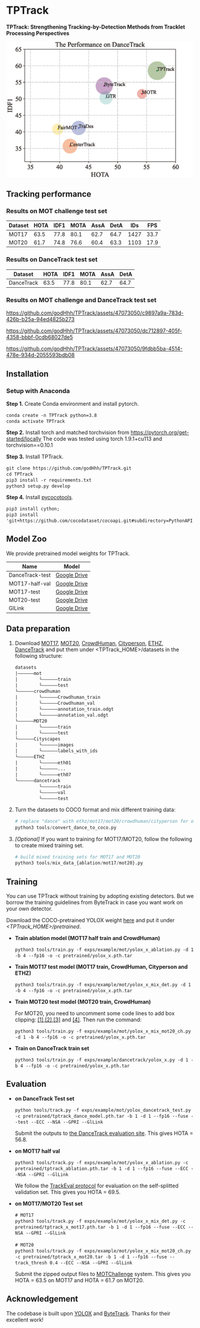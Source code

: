 # TPTrack
**TPTrack: Strengthening Tracking-by-Detection Methods from Tracklet Processing Perspectives**

<p align="center"><img src="assets/sota.png" width="500"/></p>

## Tracking performance
### Results on MOT challenge test set
| Dataset    |  HOTA | IDF1 | MOTA | AssA | DetA | IDs | FPS |
|------------|-------|------|------|-------|-------|------|------|
|MOT17       | 63.5 | 77.8 | 80.1 | 62.7 | 64.7 | 1427 | 33.7 |
|MOT20       | 61.7 | 74.8 | 76.6 | 60.4 | 63.3 | 1103 | 17.9 |
### Results on DanceTrack test set
| Dataset    |  HOTA | IDF1 | MOTA | AssA | DetA  |
|------------|-------|------|------|-------|-------|
|DanceTrack  | 63.5 | 77.8 | 80.1 | 62.7 | 64.7 |
### Results on MOT challenge and DanceTrack test set


https://github.com/godHhh/TPTrack/assets/47073050/c9897a9a-783d-426b-b25a-94ed4825b273


https://github.com/godHhh/TPTrack/assets/47073050/dc712897-405f-4358-bbbf-0cdb68027de5


https://github.com/godHhh/TPTrack/assets/47073050/9fdbb5ba-4514-478e-934d-2055593bdb08



## Installation
### Setup with Anaconda
**Step 1.** Create Conda environment and install pytorch.
```shell
conda create -n TPTrack python=3.8
conda activate TPTrack
```
**Step 2.** Install torch and matched torchvision from https://pytorch.org/get-started/locally
The code was tested using torch 1.9.1+cu113 and torchvision==0.10.1 

**Step 3.** Install TPTrack.
```shell
git clone https://github.com/godHhh/TPTrack.git
cd TPTrack
pip3 install -r requirements.txt
python3 setup.py develop
```
**Step 4.** Install [pycocotools](https://github.com/cocodataset/cocoapi).
```shell
pip3 install cython; 
pip3 install 'git+https://github.com/cocodataset/cocoapi.git#subdirectory=PythonAPI'
```
## Model Zoo
We provide pretrained model weights for TPTrack. 

| Name          | Model                                                                                                |
| --------------- |  ---------------------------------------------------------------------------------------------------- |
| DanceTrack-test |  [Google Drive](https://drive.google.com/drive/folders/1dmhvc8hbxvMfSujq4lgUA3oYaxmPD8-V?usp=sharing) |
| MOT17-half-val  |  [Google Drive](https://drive.google.com/drive/folders/1dmhvc8hbxvMfSujq4lgUA3oYaxmPD8-V?usp=sharing) |
| MOT17-test      |  [Google Drive](https://drive.google.com/drive/folders/1dmhvc8hbxvMfSujq4lgUA3oYaxmPD8-V?usp=sharing) |
| MOT20-test      |  [Google Drive](https://drive.google.com/drive/folders/1dmhvc8hbxvMfSujq4lgUA3oYaxmPD8-V?usp=sharing) |
| GlLink          |  [Google Drive](https://drive.google.com/drive/folders/1dmhvc8hbxvMfSujq4lgUA3oYaxmPD8-V?usp=sharing) |
## Data preparation

1. Download [MOT17](https://motchallenge.net/), [MOT20](https://motchallenge.net/), [CrowdHuman](https://www.crowdhuman.org/), [Cityperson](https://github.com/Zhongdao/Towards-Realtime-MOT/blob/master/DATASET_ZOO.md), [ETHZ](https://github.com/Zhongdao/Towards-Realtime-MOT/blob/master/DATASET_ZOO.md), [DanceTrack](https://github.com/DanceTrack/DanceTrack) and put them under <TPTrack_HOME>/datasets in the following structure:
    ```
    datasets
    |——————mot
    |        └——————train
    |        └——————test
    └——————crowdhuman
    |        └——————Crowdhuman_train
    |        └——————Crowdhuman_val
    |        └——————annotation_train.odgt
    |        └——————annotation_val.odgt
    └——————MOT20
    |        └——————train
    |        └——————test
    └——————Cityscapes
    |        └——————images
    |        └——————labels_with_ids
    └——————ETHZ
    |        └——————eth01
    |        └——————...
    |        └——————eth07
    └——————dancetrack        
             └——————train
             └——————val
             └——————test
    ```

2. Turn the datasets to COCO format and mix different training data:

    ```python
    # replace "dance" with ethz/mot17/mot20/crowdhuman/cityperson for others
    python3 tools/convert_dance_to_coco.py 
    ```

3. *[Optional]* If you want to training for MOT17/MOT20, follow the following to create mixed training set.

    ```python
    # build mixed training sets for MOT17 and MOT20 
    python3 tools/mix_data_{ablation/mot17/mot20}.py
    ```

## Training
You can use TPTrack without training by adopting existing detectors. But we borrow the training guidelines from ByteTrack in case you want work on your own detector. 

Download the COCO-pretrained YOLOX weight [here](https://github.com/Megvii-BaseDetection/YOLOX/tree/0.1.0) and put it under *\<TPTrack_HOME\>/pretrained*.

* **Train ablation model (MOT17 half train and CrowdHuman)**

    ```shell
    python3 tools/train.py -f exps/example/mot/yolox_x_ablation.py -d 1 -b 4 --fp16 -o -c pretrained/yolox_x.pth.tar
    ```

* **Train MOT17 test model (MOT17 train, CrowdHuman, Cityperson and ETHZ)**

    ```shell
    python3 tools/train.py -f exps/example/mot/yolox_x_mix_det.py -d 1 -b 4 --fp16 -o -c pretrained/yolox_x.pth.tar
    ```

* **Train MOT20 test model (MOT20 train, CrowdHuman)**

    For MOT20, you need to uncomment some code lines to add box clipping: [[1]](https://github.com/ifzhang/ByteTrack/blob/72cd6dd24083c337a9177e484b12bb2b5b3069a6/yolox/data/data_augment),[[2]](https://github.com/ifzhang/ByteTrack/blob/72cd6dd24083c337a9177e484b12bb2b5b3069a6/yolox/data/datasets/mosaicdetection.py#L122),[[3]](https://github.com/ifzhang/ByteTrack/blob/72cd6dd24083c337a9177e484b12bb2b5b3069a6/yolox/data/datasets/mosaicdetection.py#L217) and [[4]](https://github.com/ifzhang/ByteTrack/blob/72cd6dd24083c337a9177e484b12bb2b5b3069a6/yolox/utils/boxes.py#L115). Then run the command:

    ```shell
    python3 tools/train.py -f exps/example/mot/yolox_x_mix_mot20_ch.py -d 1 -b 4 --fp16 -o -c pretrained/yolox_x.pth.tar
    ```

* **Train on DanceTrack train set**
    ```shell
    python3 tools/train.py -f exps/example/dancetrack/yolox_x.py -d 1 -b 4 --fp16 -o -c pretrained/yolox_x.pth.tar
    ```

## Evaluation

* **on DanceTrack Test set**
    ```shell
    python tools/track.py -f exps/example/mot/yolox_dancetrack_test.py -c pretrained/tptrack_dance_model.pth.tar -b 1 -d 1 --fp16 --fuse --test --ECC --NSA --GPRI --GlLink
    ```
    Submit the outputs to [the DanceTrack evaluation site](https://competitions.codalab.org/competitions/35786). This gives HOTA = 56.8.

* **on MOT17 half val**
    ```shell
    python3 tools/track.py -f exps/example/mot/yolox_x_ablation.py -c pretrained/tptrack_ablation.pth.tar -b 1 -d 1 --fp16 --fuse --ECC --NSA --GPRI --GlLink
    ```
    We follow the [TrackEval protocol](https://github.com/DanceTrack/DanceTrack/tree/main/TrackEval) for evaluation on the self-splitted validation set. This gives you HOTA = 69.5.

* **on MOT17/MOT20 Test set**
    ```shell
    # MOT17
    python3 tools/track.py -f exps/example/mot/yolox_x_mix_det.py -c pretrained/tptrack_x_mot17.pth.tar -b 1 -d 1 --fp16 --fuse --ECC --NSA --GPRI --GlLink

    # MOT20
    python3 tools/track.py -f exps/example/mot/yolox_x_mix_mot20_ch.py -c pretrained/tptrack_x_mot20.tar -b 1 -d 1 --fp16 --fuse --track_thresh 0.4 --ECC --NSA --GPRI --GlLink
    ```
    Submit the zipped output files to [MOTChallenge](https://motchallenge.net/) system. This gives you HOTA = 63.5 on MOT17 and HOTA = 61.7 on MOT20.

## Acknowledgement 
The codebase is built upon [YOLOX](https://github.com/Megvii-BaseDetection/YOLOX) and [ByteTrack](https://github.com/ifzhang/ByteTrack). Thanks for their excellent work!
